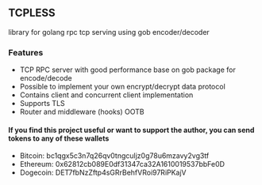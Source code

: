 ## TCPLESS

library for golang rpc tcp serving using gob encoder/decoder

### Features
- TCP RPC server with good performance base on gob package for encode/decode
- Possible to implement your own encrypt/decrypt data protocol
- Contains client and concurrent client implementation
- Supports TLS
- Router and middleware (hooks) OOTB

#### If you find this project useful or want to support the author, you can send tokens to any of these wallets
- Bitcoin: bc1qgx5c3n7q26qv0tngculjz0g78u6mzavy2vg3tf
- Ethereum: 0x62812cb089E0df31347ca32A1610019537bbFe0D
- Dogecoin: DET7fbNzZftp4sGRrBehfVRoi97RiPKajV